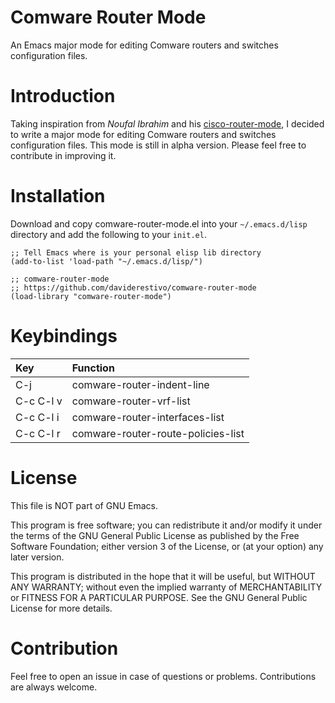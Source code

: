 # Comware Router Mode
An Emacs major mode for editing Comware routers and switches
configuration files.

# Introduction
Taking inspiration from *Noufal Ibrahim* and his
[cisco-router-mode](https://www.emacswiki.org/emacs/cisco-router-mode.el),
I decided to write a major mode for editing Comware routers and
switches configuration files. This mode is still in alpha version.
Please feel free to contribute in improving it.

# Installation
Download and copy comware-router-mode.el into your `~/.emacs.d/lisp`
directory and add the following to your `init.el`.

```
;; Tell Emacs where is your personal elisp lib directory
(add-to-list 'load-path "~/.emacs.d/lisp/")

;; comware-router-mode
;; https://github.com/daviderestivo/comware-router-mode
(load-library "comware-router-mode")
```

# Keybindings
| Key       | Function                           |
| :---      | :---                               |
| C-j       | comware-router-indent-line         |
| C-c C-l v | comware-router-vrf-list            |
| C-c C-l i | comware-router-interfaces-list     |
| C-c C-l r | comware-router-route-policies-list |

# License
 This file is NOT part of GNU Emacs.

 This program is free software; you can redistribute it and/or
 modify it under the terms of the GNU General Public License
 as published by the Free Software Foundation; either version 3
 of the License, or (at your option) any later version.

 This program is distributed in the hope that it will be useful,
 but WITHOUT ANY WARRANTY; without even the implied warranty of
 MERCHANTABILITY or FITNESS FOR A PARTICULAR PURPOSE.  See the
 GNU General Public License for more details.

# Contribution
Feel free to open an issue in case of questions or problems.
Contributions are always welcome.

